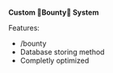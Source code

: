 **Custom 💸Bounty💸 System**

Features:
  - /bounty
  - Database storing method
  - Completly optimized

